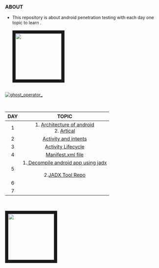 ###  ABOUT 
   + This repository is about android penetration testing with each day one topic to learn .<br><br>
   <img src="https://i.ibb.co/1MjPS8y/App-Hacking-feature.png" align="center" height="150" width="150" border="10"><br><br>
   <p align="left"> <a href="https://twitter.com/ghost_operator_" target="blank"><img src="https://img.shields.io/twitter/follow/ghost_operator_?logo=twitter&style=for-the-badge" alt="ghost_operator_" /></a> </p><br>
   
 
 | DAY               |             TOPIC                                                                                               |
 |        :------:       |        :---------------:                                                                                        |
|  1| 1.  [Architecture of android](https://youtu.be/TwXuY2w7Zv0)<br>2.  [Artical](https://www.javatpoint.com/android-software-stack) |
|2| [Activity and intents](https://www.philadelphia.edu.jo/academics/shanna/uploads/2.1%20Activities%20and%20Intents.pdf)|
|3|[Activity Lifecycle ](https://youtu.be/jUmqYE2iWiI)|
|4| [Manifest.xml file](https://docs.kony.com/konylibrary/visualizer/visualizer_user_guide/Content/AndroidManifest_File.htm)|
|5|1.[ Decompile android app using jadx](https://youtu.be/WI9dwvzNBkY)<br><br>2.[JADX Tool Repo](https://github.com/skylot/jadx)|
|6||
|7||
 
  
  <br><br>
<img src="https://i.ibb.co/NK3bc8k/404-old-owasp.png" align="center" height="150" width="150" border="10"><br><br>












